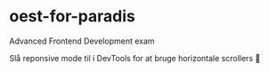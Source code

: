 # oest-for-paradis
Advanced Frontend Development exam

Slå reponsive mode til i DevTools for at bruge horizontale scrollers 🥳
